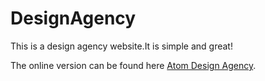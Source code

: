 # DesignAgency

This is a design agency website.It is simple and great!

The online version can be found here [Atom Design Agency](http://atomdesignagency.bitballoon.com/).
